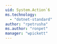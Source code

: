 ```yaml
---
uid: System.Action`6
ms.technology: 
  - "dotnet-standard"
author: "rpetrusha"
ms.author: "ronpet"
manager: "wpickett"
---
```

